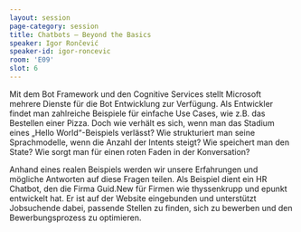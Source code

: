 ```yaml
---
layout: session
page-category: session
title: Chatbots – Beyond the Basics
speaker: Igor Rončević
speaker-id: igor-roncevic
room: 'E09'
slot: 6
---
```


Mit dem Bot Framework und den Cognitive Services stellt Microsoft mehrere Dienste für die Bot Entwicklung zur Verfügung. Als Entwickler findet man zahlreiche Beispiele für einfache Use Cases, wie z.B. das Bestellen einer Pizza. Doch wie verhält es sich, wenn man das Stadium eines „Hello World“-Beispiels verlässt? Wie strukturiert man seine Sprachmodelle, wenn die Anzahl der Intents steigt? Wie speichert man den State? Wie sorgt man für einen roten Faden in der Konversation? 

Anhand eines realen Beispiels werden wir unsere Erfahrungen und mögliche Antworten auf diese Fragen teilen. Als Beispiel dient ein HR Chatbot, den die Firma Guid.New für Firmen wie thyssenkrupp und epunkt entwickelt hat. Er ist auf der Website eingebunden und unterstützt Jobsuchende dabei, passende Stellen zu finden, sich zu bewerben und den Bewerbungsprozess zu optimieren.